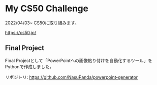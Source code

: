 # My CS50 Challenge

2022/04/03~ CS50に取り組みます。

https://cs50.jp/

## Final Project

Final Projectとして「PowerPointへの画像貼り付けを自動化するツール」をPythonで作成しました。

リポジトリ: https://github.com/NasuPanda/powerpoint-generator
